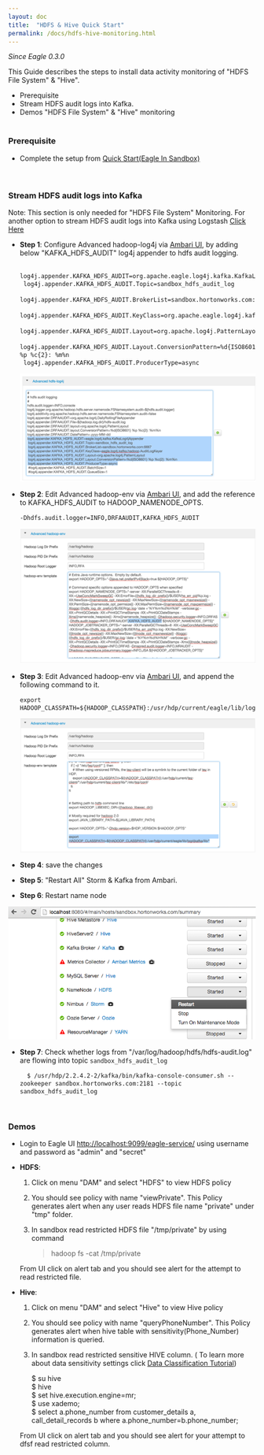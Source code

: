 ```yaml
---
layout: doc
title:  "HDFS & Hive Quick Start" 
permalink: /docs/hdfs-hive-monitoring.html
---
```


*Since Eagle 0.3.0*

This Guide describes the steps to install data activity monitoring of "HDFS File System" & "Hive".

* Prerequisite
* Stream HDFS audit logs into Kafka.
* Demos "HDFS File System" & "Hive" monitoring
<br/><br/>


### **Prerequisite**
* Complete the setup from [Quick Start(Eagle In Sandbox)](/docs/quick-start.html)	 	
<br/><br/>


### **Stream HDFS audit logs into Kafka**   
 
  Note: This section is only needed for "HDFS File System" Monitoring. For another option to stream HDFS audit logs into Kafka using Logstash [Click Here](/docs/import-hdfs-auditLog.html)
 
* **Step 1**: Configure Advanced hadoop-log4j via <a href="http://localhost:8080/#/main/services/HDFS/configs" target="_blank">Ambari UI</a>, by adding below "KAFKA_HDFS_AUDIT" log4j appender to hdfs audit logging.

	   log4j.appender.KAFKA_HDFS_AUDIT=org.apache.eagle.log4j.kafka.KafkaLog4jAppender
	   log4j.appender.KAFKA_HDFS_AUDIT.Topic=sandbox_hdfs_audit_log
	   log4j.appender.KAFKA_HDFS_AUDIT.BrokerList=sandbox.hortonworks.com:6667
	   log4j.appender.KAFKA_HDFS_AUDIT.KeyClass=org.apache.eagle.log4j.kafka.hadoop.AuditLogKeyer
	   log4j.appender.KAFKA_HDFS_AUDIT.Layout=org.apache.log4j.PatternLayout
	   log4j.appender.KAFKA_HDFS_AUDIT.Layout.ConversionPattern=%d{ISO8601} %p %c{2}: %m%n
	   log4j.appender.KAFKA_HDFS_AUDIT.ProducerType=async

    ![HDFS LOG4J Configuration](/images/docs/hdfs-log4j-conf.png "hdfslog4jconf")

* **Step 2**: Edit Advanced hadoop-env via <a href="http://localhost:8080/#/main/services/HDFS/configs" target="_blank">Ambari UI</a>, and add the reference to KAFKA_HDFS_AUDIT to HADOOP_NAMENODE_OPTS.

      -Dhdfs.audit.logger=INFO,DRFAAUDIT,KAFKA_HDFS_AUDIT

    ![HDFS Environment Configuration](/images/docs/hdfs-env-conf.png "hdfsenvconf")

* **Step 3**: Edit Advanced hadoop-env via <a href="http://localhost:8080/#/main/services/HDFS/configs" target="_blank">Ambari UI</a>, and append the following command to it.

      export HADOOP_CLASSPATH=${HADOOP_CLASSPATH}:/usr/hdp/current/eagle/lib/log4jkafka/lib/*

    ![HDFS Environment Configuration](/images/docs/hdfs-env-conf2.png "hdfsenvconf2")

* **Step 4**: save the changes 

* **Step 5**: "Restart All" Storm & Kafka from Ambari.

* **Step 6**: Restart name node 

![Restart Services](/images/docs/nn-restart.png "Services")

* **Step 7**: Check whether logs from "/var/log/hadoop/hdfs/hdfs-audit.log" are flowing into topic `sandbox_hdfs_audit_log`
      
        $ /usr/hdp/2.2.4.2-2/kafka/bin/kafka-console-consumer.sh --zookeeper sandbox.hortonworks.com:2181 --topic sandbox_hdfs_audit_log      
      
<br/>


### **Demos**
* Login to Eagle UI [http://localhost:9099/eagle-service/](http://localhost:9099/eagle-service/) using username and password as "admin" and "secret"
* **HDFS**:
	1. Click on menu "DAM" and select "HDFS" to view HDFS policy
	2. You should see policy with name "viewPrivate". This Policy generates alert when any user reads HDFS file name "private" under "tmp" folder.
	3. In sandbox read restricted HDFS file "/tmp/private" by using command 
	
	   > hadoop fs -cat /tmp/private

	From UI click on alert tab and you should see alert for the attempt to read restricted file.  
* **Hive**:
	1. Click on menu "DAM" and select "Hive" to view Hive policy
	2. You should see policy with name "queryPhoneNumber". This Policy generates alert when hive table with sensitivity(Phone_Number) information is queried. 
	3. In sandbox read restricted sensitive HIVE column. ( To learn more about data sensitivity settings click [Data Classification Tutorial](/docs/tutorial/classification.html))
	
        $ su hive <br/>
        $ hive <br/>
        $ set hive.execution.engine=mr; <br/>
        $ use xademo; <br/>
        $ select a.phone_number from customer_details a, call_detail_records b where a.phone_number=b.phone_number; <br/>

    From UI click on alert tab and you should see alert for your attempt to dfsf read restricted column.  
<br/>
